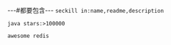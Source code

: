 ---#都要包含---
```seckill in:name,readme,description```

```java stars:>100000```

```awesome redis```
